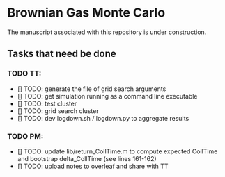 <h1>Brownian Gas Monte Carlo</h1>

The manuscript associated with this repository is under construction.

## Tasks that need be done

### TODO TT: 
- [] TODO: generate the file of grid search arguments
- [] TODO: get simulation running as a command line executable
- [] TODO: test cluster
- [] TODO: grid search cluster
- [] TODO: dev logdown.sh / logdown.py to aggregate results

### TODO PM:
- [] TODO: update lib/return_CollTime.m to compute expected CollTime and bootstrap delta_CollTime (see lines 161-162)
- [] TODO: upload notes to overleaf and share with TT 
